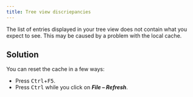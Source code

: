 ```yaml
---
title: Tree view discriepancies
---
```

The list of entries displayed in your tree view does not contain what you expect to see. This may be caused by a problem with the local cache.  
## Solution
You can reset the cache in a few ways:  
* Press <kbd>Ctrl</kbd>+<kbd>F5</kbd>.
* Press <kbd>Ctrl</kbd> while you click on ***File – Refresh***.
